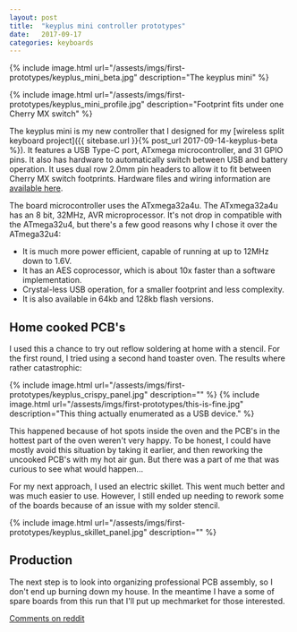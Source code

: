 ```yaml
---
layout: post
title:  "keyplus mini controller prototypes"
date:   2017-09-17
categories: keyboards
---
```


{% include image.html url="/assests/imgs/first-prototypes/keyplus_mini_beta.jpg" description="The keyplus mini" %}

{% include image.html url="/assests/imgs/first-prototypes/keyplus_mini_profile.jpg" description="Footprint fits under one Cherry MX switch" %}

The keyplus mini is my new controller that I designed for my [wireless split
keyboard project]({{ sitebase.url }}{% post_url 2017-09-14-keyplus-beta %}).
It features a USB Type-C port, ATxmega microcontroller, and 31 GPIO pins. It also has
hardware to automatically switch between USB and battery operation.
It uses dual row 2.0mm pin headers to allow it to fit between Cherry MX switch
footprints. Hardware files and wiring information are [available
here](https://github.com/ahtn/keyboard_pcb/tree/master/keyplus_mini).

The board microcontroller uses the ATxmega32a4u. The ATxmega32a4u has an 8 bit,
32MHz, AVR microprocessor. It's not drop in compatible with the ATmega32u4, but
there's a few good reasons why I chose it over the ATmega32u4:

* It is much more power efficient, capable of running at up to 12MHz down to 1.6V.
* It has an AES coprocessor, which is about 10x faster than a software
  implementation.
* Crystal-less USB operation, for a smaller footprint and less complexity.
* It is also available in 64kb and 128kb flash versions.

## Home cooked PCB's

I used this a chance to try out reflow soldering at home with a stencil. For
the first round, I tried using a second hand toaster oven. The results where
rather catastrophic:

{% include image.html url="/assests/imgs/first-prototypes/keyplus_crispy_panel.jpg" description="" %}
{% include image.html url="/assests/imgs/first-prototypes/this-is-fine.jpg" description="This thing actually enumerated as a USB device." %}

This happened because of hot spots inside the oven and the PCB's in the hottest
part of the oven weren't very happy.  To be honest, I could have mostly avoid
this situation by taking it earlier, and then reworking the uncooked PCB's with
my hot air gun. But there was a part of me that was curious to see what would
happen...

For my next approach, I used an electric skillet. This went much better and was
much easier to use. However, I still ended up needing to rework some of the
boards because of an issue with my solder stencil.

{% include image.html url="/assests/imgs/first-prototypes/keyplus_skillet_panel.jpg" description="" %}

## Production

The next step is to look into organizing professional PCB assembly, so I don't end up
burning down my house. In the meantime I have a some of spare boards from this
run that I'll put up mechmarket for those interested.

[Comments on reddit]()
